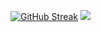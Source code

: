 

[![GitHub Streak](https://streak-stats.demolab.com?user=meskud&theme=python-dark)](https://git.io/streak-stats)
<a href="https://wakatime.com"><img src="https://wakatime.com/share/@47ff0555-b99f-4909-8bf1-4ee666f58bad/91d00739-8aa7-4952-bc0d-e897797ae912.png" /></a>


